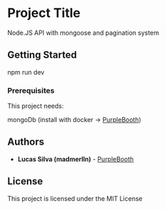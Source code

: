 # Project Title

Node.JS API with mongoose and pagination system

## Getting Started

npm run dev

### Prerequisites

This project needs:

mongoDb (install with docker -> [PurpleBooth](https://github.com/madmerlln))

## Authors

* **Lucas Silva (madmerlln)** - [PurpleBooth](https://github.com/madmerlln)

## License

This project is licensed under the MIT License
